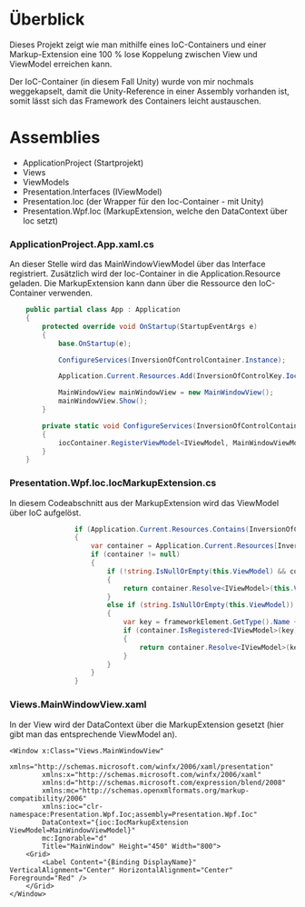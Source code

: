 # Überblick

Dieses Projekt zeigt wie man mithilfe eines IoC-Containers und einer Markup-Extension eine 100 %
lose Koppelung zwischen View und ViewModel erreichen kann.
 
Der IoC-Container (in diesem Fall Unity) wurde von mir nochmals weggekapselt, damit die Unity-Reference in einer Assembly vorhanden ist,
somit lässt sich das Framework des Containers leicht austauschen.

# Assemblies
* ApplicationProject (Startprojekt)
* Views
* ViewModels
* Presentation.Interfaces (IViewModel)
* Presentation.Ioc (der Wrapper für den Ioc-Container - mit Unity)
* Presentation.Wpf.Ioc (MarkupExtension, welche den DataContext über Ioc setzt)


### ApplicationProject.App.xaml.cs
An dieser Stelle wird das MainWindowViewModel über das Interface registriert.
Zusätzlich wird der Ioc-Container in die Application.Resource geladen.
Die MarkupExtension kann dann über die Ressource den IoC-Container verwenden.
```csharp
    public partial class App : Application
    {
        protected override void OnStartup(StartupEventArgs e)
        {
            base.OnStartup(e);

            ConfigureServices(InversionOfControlContainer.Instance);

            Application.Current.Resources.Add(InversionOfControlKey.IocWpfContainer, InversionOfControlContainer.Instance);

            MainWindowView mainWindowView = new MainWindowView();
            mainWindowView.Show();
        }

        private static void ConfigureServices(InversionOfControlContainer iocContainer)
        {
            iocContainer.RegisterViewModel<IViewModel, MainWindowViewModel>();
        }
    }
```

### Presentation.Wpf.Ioc.IocMarkupExtension.cs
In diesem Codeabschnitt aus der MarkupExtension wird das ViewModel über IoC aufgelöst.
```csharp
                if (Application.Current.Resources.Contains(InversionOfControlKey.IocWpfContainer))
                {
                    var container = Application.Current.Resources[InversionOfControlKey.IocWpfContainer] as InversionOfControlContainer;
                    if (container != null)
                    {
                        if (!string.IsNullOrEmpty(this.ViewModel) && container.IsRegistered<IViewModel>(this.ViewModel))
                        {
                            return container.Resolve<IViewModel>(this.ViewModel, new Tuple<string, object>("iocContainer", container));
                        }
                        else if (string.IsNullOrEmpty(this.ViewModel))
                        {
                            var key = frameworkElement.GetType().Name + "Model"; 
                            if (container.IsRegistered<IViewModel>(key))
                            {
                                return container.Resolve<IViewModel>(key, new Tuple<string, object>("iocContainer", container));
                            }
                        }
                    }
                }
```

### Views.MainWindowView.xaml
In der View wird der DataContext über die MarkupExtension gesetzt (hier gibt man das entsprechende ViewModel an).
```xaml
<Window x:Class="Views.MainWindowView"
        xmlns="http://schemas.microsoft.com/winfx/2006/xaml/presentation"
        xmlns:x="http://schemas.microsoft.com/winfx/2006/xaml"
        xmlns:d="http://schemas.microsoft.com/expression/blend/2008"
        xmlns:mc="http://schemas.openxmlformats.org/markup-compatibility/2006"
        xmlns:ioc="clr-namespace:Presentation.Wpf.Ioc;assembly=Presentation.Wpf.Ioc"
        DataContext="{ioc:IocMarkupExtension ViewModel=MainWindowViewModel}"
        mc:Ignorable="d"
        Title="MainWindow" Height="450" Width="800">
    <Grid>
        <Label Content="{Binding DisplayName}" VerticalAlignment="Center" HorizontalAlignment="Center" Foreground="Red" />
    </Grid>
</Window>
```
